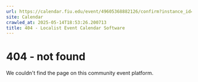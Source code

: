 ```yaml
---
url: https://calendar.fiu.edu/event/49605368882126/confirm?instance_id=49605368883151&return=https%3A%2F%2Fcalendar.fiu.edu%2Fcalendar
site: Calendar
crawled_at: 2025-05-14T18:53:26.200713
title: 404 - Localist Event Calendar Software
---
```


# 404 - not found
We couldn't find the page on this community event platform.
